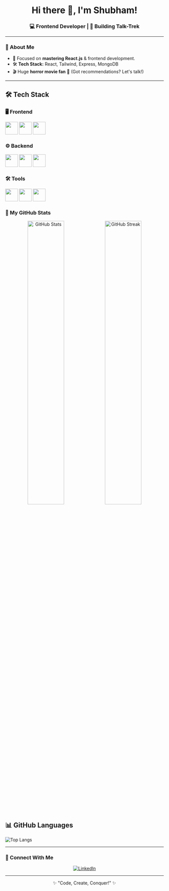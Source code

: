 <h1 align="center">Hi there 👋, I'm Shubham!</h1>
<h3 align="center">💻 Frontend Developer | 🚀 Building Talk-Trek</h3>

---

### 🌟 About Me  
- 🎯 Focused on **mastering React.js** & frontend development.  
- 🛠️ **Tech Stack:** React, Tailwind, Express, MongoDB  
- 🎬 Huge **horror movie fan** 🍿 (Got recommendations? Let's talk!)  

---
## 🛠 Tech Stack  

### 🖥️ Frontend  
<p align="left">
  <img src="https://cdn.jsdelivr.net/gh/devicons/devicon/icons/react/react-original.svg" width="40px" />
  <img src="https://upload.wikimedia.org/wikipedia/commons/d/d5/Tailwind_CSS_Logo.svg" width="40px" />
  <img src="https://cdn.jsdelivr.net/gh/devicons/devicon/icons/bootstrap/bootstrap-original.svg" width="40px" />
</p>

### ⚙️ Backend  
<p align="left">
  <img src="https://cdn.jsdelivr.net/gh/devicons/devicon/icons/nodejs/nodejs-original.svg" width="40px" />
  <img src="https://cdn.jsdelivr.net/gh/devicons/devicon/icons/express/express-original.svg" width="40px" />
  <img src="https://cdn.jsdelivr.net/gh/devicons/devicon/icons/mongodb/mongodb-original.svg" width="40px" />
</p>

### 🛠️ Tools  
<p align="left">
  <img src="https://cdn.jsdelivr.net/gh/devicons/devicon/icons/git/git-original.svg" width="40px" />
  <img src="https://cdn.jsdelivr.net/gh/devicons/devicon/icons/vscode/vscode-original.svg" width="40px" />
  <img src="https://cdn.jsdelivr.net/gh/devicons/devicon/icons/postman/postman-original.svg" width="40px" />
</p>



### 🚀 My GitHub Stats  

<p align="center">
  <img src="https://github-readme-stats.vercel.app/api?username=shubham4349&show_icons=true&theme=radical" alt="GitHub Stats" width="48%" />
  <img src="https://github-readme-streak-stats.herokuapp.com/?user=shubham4349&theme=radical" alt="GitHub Streak" width="48%" />
</p>

## 📊 GitHub Languages
![Top Langs](https://github-readme-stats.vercel.app/api/top-langs/?username=YourGitHubUsername&layout=compact&theme=radical)


---

### 🔗 Connect With Me  
<p align="center">
  <a href="https://linkedin.com/in/shubham4349">
    <img src="https://img.shields.io/badge/LinkedIn-Connect-blue?style=for-the-badge&logo=linkedin" alt="LinkedIn" />
  </a>
</p>

---

<p align="center">✨ "Code, Create, Conquer!" ✨</p>
